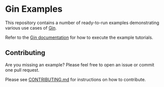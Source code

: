 # Gin Examples

This repository contains a number of ready-to-run examples demonstrating various use cases of [Gin](https://github.com/gin-gonic/gin).

Refer to the [Gin documentation](https://gin-gonic.com/docs/) for how to execute the example tutorials.

## Contributing

Are you missing an example? Please feel free to open an issue or commit one pull request.

Please see [CONTRIBUTING.md](./CONTRIBUTING.md) for instructions on how to contribute.
